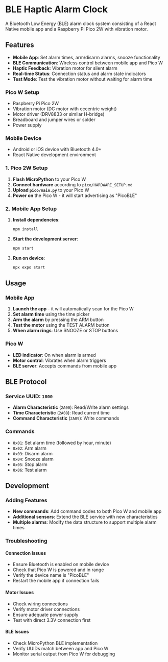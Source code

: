# BLE Haptic Alarm Clock

A Bluetooth Low Energy (BLE) alarm clock system consisting of a React Native mobile app and a Raspberry Pi Pico 2W with vibration motor.

## Features
- **Mobile App**: Set alarm times, arm/disarm alarms, snooze functionality
- **BLE Communication**: Wireless control between mobile app and Pico W
- **Haptic Feedback**: Vibration motor for silent alarm
- **Real-time Status**: Connection status and alarm state indicators
- **Test Mode**: Test the vibration motor without waiting for alarm time

### Pico W Setup
- Raspberry Pi Pico 2W
- Vibration motor (DC motor with eccentric weight)
- Motor driver (DRV8833 or similar H-bridge)
- Breadboard and jumper wires or solder
- Power supply

### Mobile Device
- Android or iOS device with Bluetooth 4.0+
- React Native development environment

### 1. Pico 2W Setup

1. **Flash MicroPython** to your Pico W
2. **Connect hardware** according to `pico/HARDWARE_SETUP.md`
3. **Upload `pico/main.py`** to your Pico W
4. **Power on** the Pico W - it will start advertising as "PicoBLE"

### 2. Mobile App Setup

1. **Install dependencies**:
   ```bash
   npm install
   ```

2. **Start the development server**:
   ```bash
   npm start
   ```

3. **Run on device**:
   ```bash
   npx expo start
   ```

## Usage

### Mobile App
1. **Launch the app** - it will automatically scan for the Pico W
2. **Set alarm time** using the time picker
3. **Arm the alarm** by pressing the ARM button
4. **Test the motor** using the TEST ALARM button
5. **When alarm rings**: Use SNOOZE or STOP buttons

### Pico W
- **LED indicator**: On when alarm is armed
- **Motor control**: Vibrates when alarm triggers
- **BLE server**: Accepts commands from mobile app

## BLE Protocol

### Service UUID: `1800`
- **Alarm Characteristic** (`2A00`): Read/Write alarm settings
- **Time Characteristic** (`2A08`): Read current time
- **Command Characteristic** (`2A09`): Write commands

### Commands
- `0x01`: Set alarm time (followed by hour, minute)
- `0x02`: Arm alarm
- `0x03`: Disarm alarm
- `0x04`: Snooze alarm
- `0x05`: Stop alarm
- `0x06`: Test alarm

## Development

### Adding Features
- **New commands**: Add command codes to both Pico W and mobile app
- **Additional sensors**: Extend the BLE service with new characteristics
- **Multiple alarms**: Modify the data structure to support multiple alarm times

### Troubleshooting

#### Connection Issues
- Ensure Bluetooth is enabled on mobile device
- Check that Pico W is powered and in range
- Verify the device name is "PicoBLE"
- Restart the mobile app if connection fails

#### Motor Issues
- Check wiring connections
- Verify motor driver connections
- Ensure adequate power supply
- Test with direct 3.3V connection first

#### BLE Issues
- Check MicroPython BLE implementation
- Verify UUIDs match between app and Pico W
- Monitor serial output from Pico W for debugging